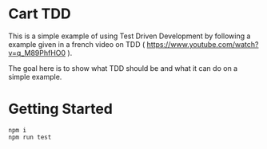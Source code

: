 # Cart TDD

This is a simple example of using Test Driven Development by following a example given in a french video on TDD ( https://www.youtube.com/watch?v=q_M89PhfHO0 ).

The goal here is to show what TDD should be and what it can do on a simple example.

# Getting Started

```
npm i
npm run test
```
